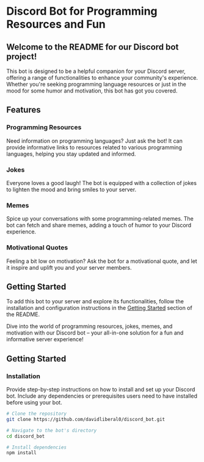# Discord Bot for Programming Resources and Fun

## Welcome to the README for our Discord bot project!

This bot is designed to be a helpful companion for your Discord server, offering a range of functionalities to enhance your community's experience. Whether you're seeking programming language resources or just in the mood for some humor and motivation, this bot has got you covered.

## Features

### Programming Resources
Need information on programming languages? Just ask the bot! It can provide informative links to resources related to various programming languages, helping you stay updated and informed.

### Jokes
Everyone loves a good laugh! The bot is equipped with a collection of jokes to lighten the mood and bring smiles to your server.

### Memes
Spice up your conversations with some programming-related memes. The bot can fetch and share memes, adding a touch of humor to your Discord experience.

### Motivational Quotes
Feeling a bit low on motivation? Ask the bot for a motivational quote, and let it inspire and uplift you and your server members.

## Getting Started

To add this bot to your server and explore its functionalities, follow the installation and configuration instructions in the [Getting Started](#getting-started) section of the README.

Dive into the world of programming resources, jokes, memes, and motivation with our Discord bot – your all-in-one solution for a fun and informative server experience!

## Getting Started

### Installation

Provide step-by-step instructions on how to install and set up your Discord bot. Include any dependencies or prerequisites users need to have installed before using your bot.

```bash
# Clone the repository
git clone https://github.com/davidliberal0/discord_bot.git

# Navigate to the bot's directory
cd discord_bot

# Install dependencies
npm install
